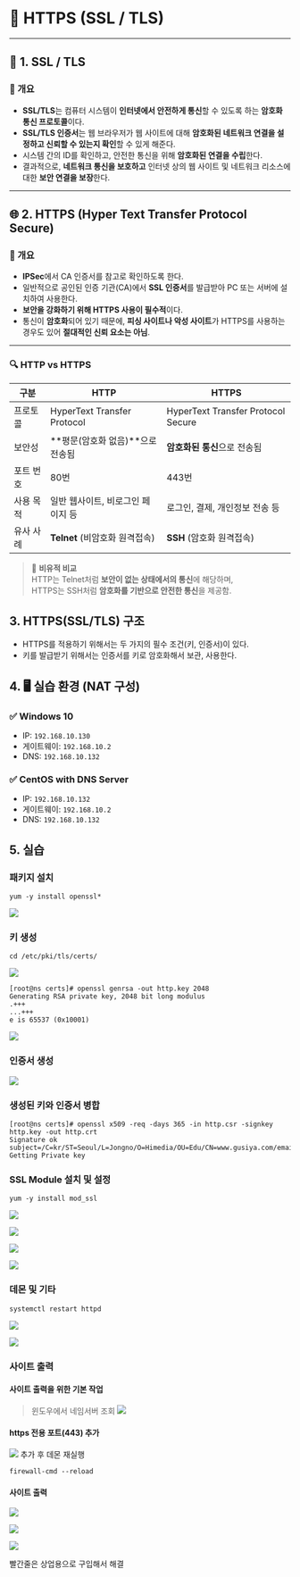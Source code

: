 # 📘 HTTPS (SSL / TLS)

---

## 🔐 1. SSL / TLS

### 📌 개요
- **SSL/TLS**는 컴퓨터 시스템이 **인터넷에서 안전하게 통신**할 수 있도록 하는 **암호화 통신 프로토콜**이다.
- **SSL/TLS 인증서**는 웹 브라우저가 웹 사이트에 대해 **암호화된 네트워크 연결을 설정하고 신뢰할 수 있는지 확인**할 수 있게 해준다.
- 시스템 간의 ID를 확인하고, 안전한 통신을 위해 **암호화된 연결을 수립**한다.
- 결과적으로, **네트워크 통신을 보호하고** 인터넷 상의 웹 사이트 및 네트워크 리소스에 대한 **보안 연결을 보장**한다.

---

## 🌐 2. HTTPS (Hyper Text Transfer Protocol Secure)

### 📌 개요
- **IPSec**에서 CA 인증서를 참고로 확인하도록 한다.
- 일반적으로 공인된 인증 기관(CA)에서 **SSL 인증서**를 발급받아 PC 또는 서버에 설치하여 사용한다.
- **보안을 강화하기 위해 HTTPS 사용이 필수적**이다.
- 통신이 **암호화**되어 있기 때문에, **피싱 사이트나 악성 사이트**가 HTTPS를 사용하는 경우도 있어 **절대적인 신뢰 요소는 아님**.

---

### 🔍 HTTP vs HTTPS

| 구분 | HTTP | HTTPS |
|------|------|-------|
| 프로토콜 | HyperText Transfer Protocol | HyperText Transfer Protocol Secure |
| 보안성 | **평문(암호화 없음)**으로 전송됨 | **암호화된 통신**으로 전송됨 |
| 포트 번호 | 80번 | 443번 |
| 사용 목적 | 일반 웹사이트, 비로그인 페이지 등 | 로그인, 결제, 개인정보 전송 등 |
| 유사 사례 | **Telnet** (비암호화 원격접속) | **SSH** (암호화 원격접속) |

> 📌 **비유적 비교**  
> HTTP는 Telnet처럼 **보안이 없는 상태에서의 통신**에 해당하며,  
> HTTPS는 SSH처럼 **암호화를 기반으로 안전한 통신**을 제공함.

## 3. HTTPS(SSL/TLS) 구조

- HTTPS를 적용하기 위해서는 두 가지의 필수 조건(키, 인증서)이 있다.
- 키를 발급받기 위해서는 인증서를 키로 암호화해서 보관, 사용한다.


## 4. 🖥️ 실습 환경 (NAT 구성)

### ✅ Windows 10
- IP: `192.168.10.130`
- 게이트웨이: `192.168.10.2`
- DNS: `192.168.10.132`

### ✅ CentOS with DNS Server
- IP: `192.168.10.132`
- 게이트웨이: `192.168.10.2`
- DNS: `192.168.10.132`

## 5. 실습

### 패키지 설치
```
yum -y install openssl*
```
![](./img/HTTPS.img/0001.png)

### 키 생성
```
cd /etc/pki/tls/certs/
```
![](./img/HTTPS.img/0002.png)

```
[root@ns certs]# openssl genrsa -out http.key 2048
Generating RSA private key, 2048 bit long modulus
.+++
...+++
e is 65537 (0x10001)
```

![](./img/HTTPS.img/0003.png)

### 인증서 생성

![](./img/HTTPS.img/0004.png)


### 생성된 키와 인증서 병합

```
[root@ns certs]# openssl x509 -req -days 365 -in http.csr -signkey http.key -out http.crt
Signature ok
subject=/C=kr/ST=Seoul/L=Jongno/O=Himedia/OU=Edu/CN=www.gusiya.com/emailAddress=samadal@gusiya.com
Getting Private key
```

### SSL Module 설치 및 설정
```
yum -y install mod_ssl
```
![](./img/HTTPS.img/0005.png)

![](./img/HTTPS.img/0006.png)

![](./img/HTTPS.img/0007.png)

![](./img/HTTPS.img/0008.png)

### 데몬 및 기타

```
systemctl restart httpd
```
![](./img/HTTPS.img/0009.png)

![](./img/HTTPS.img/0010.png)


### 사이트 출력

#### 사이트 출력을 위한 기본 작업
>윈도우에서 네임서버 조회
![](./img/HTTPS.img/0011.png)

#### https 전용 포트(443) 추가

![](./img/HTTPS.img/0012.png)
추가 후 데몬 재실행
```
firewall-cmd --reload
```

#### 사이트 출력 
![](./img/HTTPS.img/0013.png)

![](./img/HTTPS.img/0014.png)

![](./img/HTTPS.img/0015.png)

빨간줄은 상업용으로 구입해서 해결